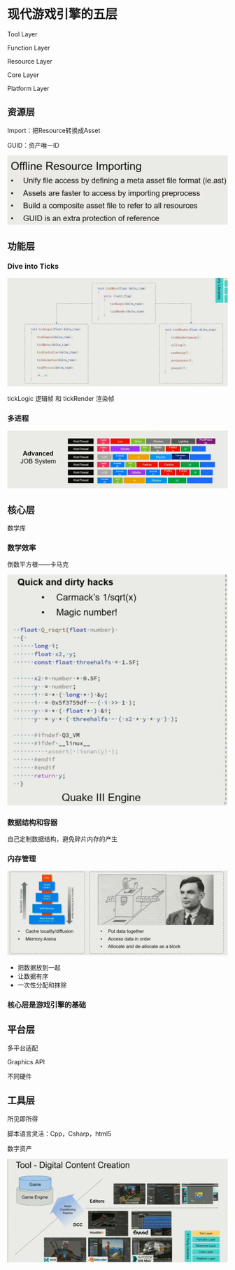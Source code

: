 # 现代游戏引擎的五层

Tool Layer

Function Layer

Resource Layer

Core Layer

Platform Layer

## 资源层

Import：把Resource转换成Asset

GUID：资产唯一ID

![1747997472234](image/Games104现代游戏引擎/1747997472234.png)

## 功能层

### Dive into Ticks

![1747997621294](image/Games104现代游戏引擎/1747997621294.png)

tickLogic 逻辑帧 和 tickRender 渲染帧

### 多进程

![1747998122197](image/Games104现代游戏引擎/1747998122197.png)

## 核心层

数学库

### 数学效率

倒数平方根——卡马克

![1747998256308](image/Games104现代游戏引擎/1747998256308.png)

### 数据结构和容器

自己定制数据结构，避免碎片内存的产生

### 内存管理

![1747998678698](image/Games104现代游戏引擎/1747998678698.png)

* 把数据放到一起
* 让数据有序
* 一次性分配和抹除

### 核心层是游戏引擎的基础

## 平台层

多平台适配

Graphics API

不同硬件

## 工具层

所见即所得

脚本语言灵活：Cpp，Csharp，html5

数字资产

![1747999306855](image/Games104现代游戏引擎/1747999306855.png)
